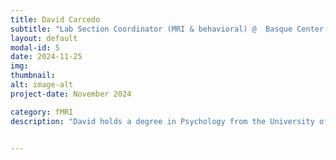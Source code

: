 ```yaml
---
title: David Carcedo
subtitle: "Lab Section Coordinator (MRI & behavioral) @  Basque Center on Cognition, Brain and Language"
layout: default
modal-id: 5
date: 2024-11-25
img: 
thumbnail: 
alt: image-alt
project-date: November 2024

category: fMRI
description: "David holds a degree in Psychology from the University of the Basque Country (UPV). Additionally, he is a certified technician in diagnostic imaging and nuclear medicine (Inmakulada Tolosa). With 12 years of experience as a laboratory technician at the Basque Center on Cognition, Brain, and Language (BCBL), he serves as the MRI Coordinator at BCBL. During his master’s thesis (Universitat de Valencia), he worked extensively on converting a multimodal dataset from a BCBL project into BIDS format. This has involved magnetic resonance imaging (MRI) data, electroencephalography (EEG) data, neuropsychological questionnaires, and medical information collected over multiple time points and across three different treatment groups."


---
```




